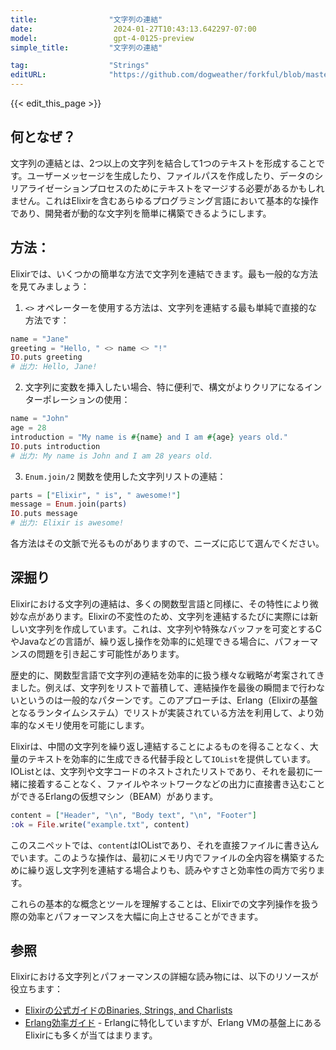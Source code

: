 ```yaml
---
title:                "文字列の連結"
date:                  2024-01-27T10:43:13.642297-07:00
model:                 gpt-4-0125-preview
simple_title:         "文字列の連結"

tag:                  "Strings"
editURL:              "https://github.com/dogweather/forkful/blob/master/content/ja/elixir/concatenating-strings.md"
---
```


{{< edit_this_page >}}

## 何となぜ？
文字列の連結とは、2つ以上の文字列を結合して1つのテキストを形成することです。ユーザーメッセージを生成したり、ファイルパスを作成したり、データのシリアライゼーションプロセスのためにテキストをマージする必要があるかもしれません。これはElixirを含むあらゆるプログラミング言語において基本的な操作であり、開発者が動的な文字列を簡単に構築できるようにします。

## 方法：
Elixirでは、いくつかの簡単な方法で文字列を連結できます。最も一般的な方法を見てみましょう：

1. `<>` オペレーターを使用する方法は、文字列を連結する最も単純で直接的な方法です：

```elixir
name = "Jane"
greeting = "Hello, " <> name <> "!"
IO.puts greeting
# 出力: Hello, Jane!
```

2. 文字列に変数を挿入したい場合、特に便利で、構文がよりクリアになるインターポレーションの使用：

```elixir
name = "John"
age = 28
introduction = "My name is #{name} and I am #{age} years old."
IO.puts introduction
# 出力: My name is John and I am 28 years old.
```

3. `Enum.join/2` 関数を使用した文字列リストの連結：

```elixir
parts = ["Elixir", " is", " awesome!"]
message = Enum.join(parts)
IO.puts message
# 出力: Elixir is awesome!
```

各方法はその文脈で光るものがありますので、ニーズに応じて選んでください。

## 深掘り
Elixirにおける文字列の連結は、多くの関数型言語と同様に、その特性により微妙な点があります。Elixirの不変性のため、文字列を連結するたびに実際には新しい文字列を作成しています。これは、文字列や特殊なバッファを可変とするCやJavaなどの言語が、繰り返し操作を効率的に処理できる場合に、パフォーマンスの問題を引き起こす可能性があります。

歴史的に、関数型言語で文字列の連結を効率的に扱う様々な戦略が考案されてきました。例えば、文字列をリストで蓄積して、連結操作を最後の瞬間まで行わないというのは一般的なパターンです。このアプローチは、Erlang（Elixirの基盤となるランタイムシステム）でリストが実装されている方法を利用して、より効率的なメモリ使用を可能にします。

Elixirは、中間の文字列を繰り返し連結することによるものを得ることなく、大量のテキストを効率的に生成できる代替手段として`IOList`を提供しています。IOListとは、文字列や文字コードのネストされたリストであり、それを最初に一緒に接着することなく、ファイルやネットワークなどの出力に直接書き込むことができるErlangの仮想マシン（BEAM）があります。

```elixir
content = ["Header", "\n", "Body text", "\n", "Footer"]
:ok = File.write("example.txt", content)
```

このスニペットでは、`content`はIOListであり、それを直接ファイルに書き込んでいます。このような操作は、最初にメモリ内でファイルの全内容を構築するために繰り返し文字列を連結する場合よりも、読みやすさと効率性の両方で劣ります。

これらの基本的な概念とツールを理解することは、Elixirでの文字列操作を扱う際の効率とパフォーマンスを大幅に向上させることができます。

## 参照
Elixirにおける文字列とパフォーマンスの詳細な読み物には、以下のリソースが役立ちます：

- [Elixirの公式ガイドのBinaries, Strings, and Charlists](https://elixir-lang.org/getting-started/binaries-strings-and-char-lists.html)
- [Erlang効率ガイド](http://erlang.org/doc/efficiency_guide/listHandling.html) - Erlangに特化していますが、Erlang VMの基盤上にあるElixirにも多くが当てはまります。
